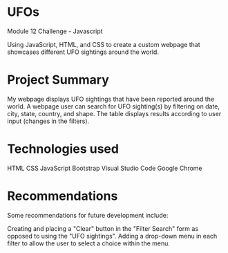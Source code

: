 # UFOs
Module 12 Challenge - Javascript

Using JavaScript, HTML, and CSS to create a custom webpage that showcases different UFO sightings around the world.

# Project Summary
My webpage displays UFO sightings that have been reported around the world. A webpage user can search for UFO sighting(s) by filtering on date, city, state, country, and shape.
The table displays results according to user input (changes in the filters). 

# Technologies used
HTML
CSS
JavaScript
Bootstrap
Visual Studio Code
Google Chrome

# Recommendations
Some recommendations for future development include:

Creating and placing a "Clear" button in the "Filter Search" form as opposed to using the "UFO sightings".
Adding a drop-down menu in each filter to allow the user to select a choice within the menu.
